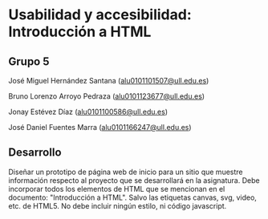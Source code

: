 # Usabilidad y accesibilidad: Introducción a HTML

## Grupo 5

José Miguel Hernández Santana
(alu0101101507@ull.edu.es)

Bruno Lorenzo Arroyo Pedraza
(alu0101123677@ull.edu.es)

Jonay Estévez Díaz
(alu0101100586@ull.edu.es)

José Daniel Fuentes Marra
(alu0101166247@ull.edu.es)

## Desarrollo

Diseñar un prototipo de página web de inicio para un sitio que muestre información respecto al proyecto que se desarrollará en la asignatura.
Debe incorporar todos los elementos de HTML que se mencionan en el documento: "Introducción a HTML". 
Salvo las etiquetas canvas, svg, video, etc. de HTML5. No debe incluir ningún estilo, ni código javascript.
